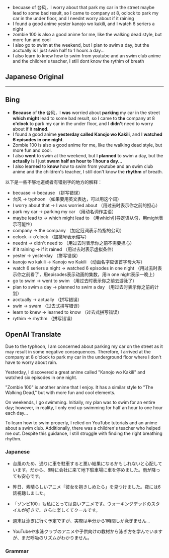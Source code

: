 - becuase of 台风，I worry about that park my car in the street maybe lead to some bad result, so I came to company at 8, oclock to park my car in the under floor, and I neednt worry about if it raining
- I found a good anime yester kanojo wo kakili, and I watch 6 seriers a night
- zombie 100 is also a good anime for me, like the walking dead style, but more fun and cool
- I also go to swim at the weekend, but I plan to swim a day, but the acctually is I just swin half to 1 hours a day...
- I also learn to knew how to swim from youtube and an swim club anime and the children's teacher, I still dont know the rythim of breath

## Japanese Original


----
## Bing

- **Because** of **the** 台风，I **was** worried about **parking** my car in the street **which might** lead to some bad result, so I came to **the** company at 8 **o'clock** to park my car in the under floor, and I **didn't** need to worry about if it **rained**.
- I found a good anime **yesterday called Kanojo wo Kakili**, and I **watched 6 episodes in one night**.
- Zombie 100 is also a good anime for me, like the walking dead style, but more fun and cool.
- I also **went** to swim at the weekend, but I **planned** to swim a day, but the **actually** is I just **swam half an hour to 1 hour a day...**
- I also learn**ed** to **know** how to swim from youtube and an swim club anime and the children's teacher, I still don't know the **rhythm** of breath.

以下是一些不够地道或者有错别字的地方的解释：

- becuase -> because （拼写错误）
- 台风 -> typhoon （如果要用英文表达，可以用这个词）
- I worry about that -> I was worried about （用过去时表示你之前的担心）
- park my car -> parking my car （用动名词作主语）
- maybe lead to -> which might lead to （用which引导定语从句，用might表示可能性）
- company -> the company （加定冠词表示特指的公司）
- oclock -> o'clock （加撇号表示缩写）
- neednt -> didn't need to （用过去时表示你之前不需要担心）
- if it raining -> if it rained （用过去时表示虚拟条件）
- yester -> yesterday （拼写错误）
- kanojo wo kakili -> Kanojo wo Kakili （动画名字应该首字母大写）
- watch 6 seriers a night -> watched 6 episodes in one night （用过去时表示你之前看了，用episodes表示动画的集数，用in one night表示一晚上）
- go to swim -> went to swim （用过去时表示你之前去游泳了）
- plan to swim a day -> planned to swim a day （用过去时表示你之前的计划）
- acctually -> actually （拼写错误）
- swin -> swam （过去式拼写错误）
- learn to knew -> learned to know （过去式拼写错误）
- rythim -> rhythm （拼写错误）

## OpenAI Translate
Due to the typhoon, I am concerned about parking my car on the street as it may result in some negative consequences. Therefore, I arrived at the company at 8 o'clock to park my car in the underground floor where I don't have to worry about rain.

Yesterday, I discovered a great anime called "Kanojo wo Kakili" and watched six episodes in one night.

"Zombie 100" is another anime that I enjoy. It has a similar style to "The Walking Dead," but with more fun and cool elements.

On weekends, I go swimming. Initially, my plan was to swim for an entire day; however, in reality, I only end up swimming for half an hour to one hour each day...

To learn how to swim properly, I relied on YouTube tutorials and an anime about a swim club. Additionally, there was a children's teacher who helped me out. Despite this guidance, I still struggle with finding the right breathing rhythm.

### Japanese

- 台風のため、通りに車を駐車すると悪い結果になるかもしれないと心配しています。だから、8時に会社に来て地下駐車場に車を停めました。雨が降っても安心です。

- 昨日、素晴らしいアニメ「彼女を抱きしめたら」を見つけました。夜には6話視聴しました。

- 「ゾンビ100」も私にとっては良いアニメです。ウォーキングデッドのスタイルが好きで、さらに楽しくてクールです。

- 週末は泳ぎに行く予定ですが、実際は半分から1時間しか泳ぎません...

- YouTubeや水泳クラブのアニメや子供向けの教材から泳ぎ方を学んでいますが、まだ呼吸のリズムがわかりません。

### Grammar